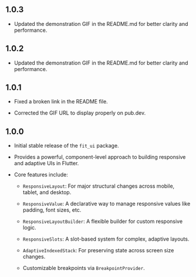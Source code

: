 ## 1.0.3
* Updated the demonstration GIF in the README.md for better clarity and performance.

## 1.0.2
* Updated the demonstration GIF in the README.md for better clarity and performance.

## 1.0.1
* Fixed a broken link in the README file.

* Corrected the GIF URL to display properly on pub.dev.

## 1.0.0
* Initial stable release of the `fit_ui` package.

* Provides a powerful, component-level approach to building responsive and adaptive UIs in Flutter.

* Core features include:

    * `ResponsiveLayout`: For major structural changes across mobile, tablet, and desktop.

    * `ResponsiveValue`: A declarative way to manage responsive values like padding, font sizes, etc.

    * `ResponsiveLayoutBuilder`: A flexible builder for custom responsive logic.

    * `ResponsiveSlots`: A slot-based system for complex, adaptive layouts.

    * `AdaptiveIndexedStack`: For preserving state across screen size changes.

    * Customizable breakpoints via `BreakpointProvider`.